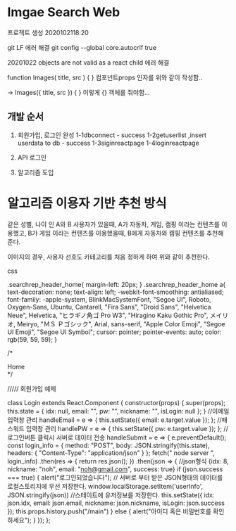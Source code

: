 # Imgae Search Web

프로젝트 생성 2020102118:20

git LF 에러 해결
git config --global core.autocrlf true

20201022
objects are not valid as a react child 에러 해결

function Images( title, src ) { }
컴포넌트props 인자를 위와 같이 작성함..

-> Images({ title, src }) { }
이렇게 {} 객체를 줘야함...

## 개발 순서

1. 회원가입, 로그인 완성
   1-1dbconnect - success
   1-2getuserlist ,insert userdata to db - success
   1-3siginreactpage
   1-4loginreactpage

2. API 로그인
3. 알고리즘 도입

# 알고리즘 이용자 기반 추천 방식

같은 성별, 나이 인 A와 B 사용자가 있을때,
A가 자동차, 게임, 캠핑 이라는 컨텐츠를 이용했고,
B가 게임 이라는 컨텐츠를 이용했을때,
B에게 자동차와 캠핑 컨텐츠를 추천해 준다.

이미지의 경우, 사용자 선호도 카테고리를 처음 정하게 하여 위와 같이 추천한다.

css

.searchrep_header_home{
margin-left: 20px;
}
.searchrep_header_home a{
text-decoration: none;
text-align: left;
-webkit-font-smoothing: antialiased;
font-family: -apple-system, BlinkMacSystemFont, "Segoe UI", Roboto,
Oxygen-Sans, Ubuntu, Cantarell, "Fira Sans", "Droid Sans", "Helvetica Neue",
Helvetica, "ヒラギノ角ゴ Pro W3", "Hiragino Kaku Gothic Pro", メイリオ,
Meiryo, "ＭＳ Ｐゴシック", Arial, sans-serif, "Apple Color Emoji",
"Segoe UI Emoji", "Segoe UI Symbol";
cursor: pointer;
pointer-events: auto;
color: rgb(59, 59, 59);
}

/\*

<div className="searchrep">
            <div className="searchrep_header">
              <div className="searchrep_header_home">
              <Link to="/">Home</Link>
              </div>
              <div className="searchrep_header_div">
                <Searchinput
                  pathcheck={classcheck}
                  onSubmit={this.Searchsubmit}
                />
              </div>
            </div>
*/

/////
회원가입 예제

class Login extends React.Component {
constructor(props) {
super(props);
​
this.state = {
idx: null,
email: "",
pw: "",
nickname: "",
isLogin: null
};
}
//이메일 입력창 관리
handleEmail = e => {
this.setState({
email: e.target.value
});
};
//패스워드 입력창 관리
handlePW = e => {
this.setState({
pw: e.target.value
});
};
//로그인버튼 클릭시 서버로 데이터 전송
handleSubmit = e => {
e.preventDefault();
​
const login_info = {
method: "POST",
body: JSON.stringify(this.state),
headers: {
"Content-Type": "application/json"
}
};
fetch(" node server ", login_info)
.then(res => {
return res.json();
})
.then(json => {
//json형식 {idx: 8, nickname: "noh", email: "noh@gmail.com", success: true}
if (json.success === true) {
alert("로그인되었습니다");
// 서버로 부터 받은 JSON형태의 데이터를 로컬스토리지에 우선 저장한다.
window.localStorage.setItem('userInfo', JSON.stringify(json))
//스테이트에 유저정보를 저장한다.
this.setState({
idx: json.idx,
email: json.email,
nickname: json.nickname,
isLogin: json.success
});
this.props.history.push("/main")
} else {
alert("아이디 혹은 비밀번호를 확인하세요");
}
});
};
